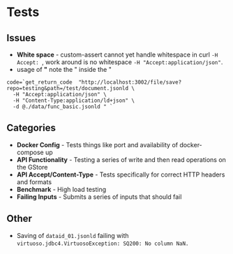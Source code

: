 # Tests

## Issues

* **White space** - custom-assert cannot yet handle whitespace in curl `-H Accept: `, work around is no whitespace `-H "Accept:application/json"`. 
* usage of **"** note the " inside the "
```
code=`get_return_code  "http://localhost:3002/file/save?repo=testing&path=/test/document.jsonld \
  -H "Accept:application/json" \
  -H "Content-Type:application/ld+json" \
  -d @./data/func_basic.jsonld " `
```
## Categories

* **Docker Config** - Tests things like port and availability of docker-compose up
* **API Functionality** - Testing a series of write and then read operations on the GStore
* **API Accept/Content-Type** - Tests specifically for correct HTTP headers and formats
* **Benchmark** - High load testing
* **Failing Inputs** - Submits a series of inputs that should fail

## Other

* Saving of `dataid_01.jsonld` failing with `virtuoso.jdbc4.VirtuosoException: SQ200: No column NaN.`
